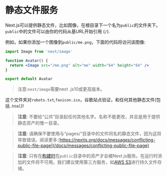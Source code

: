 # 静态文件服务

Next.js可以提供静态文件，比如图像，在根目录下一个名为`public`的文件夹下。`public`中的文件可以由你的代码从基URL开始引用 (`/`).

例如，如果你添加一个图像到`public/me.png`，下面的代码将访问该图像:

```jsx
import Image from 'next/image'

function Avatar() {
  return <Image src="/me.png" alt="me" width="64" height="64" />
}

export default Avatar
```

> 注意:`next/image`需要next .js10或更高版本。

这个文件夹对`robots.txt`,`favicon.ico`，谷歌站点验证，和任何其他静态文件(包括`.html`)!

> **注意**: 不要给“公共”目录起任何其他名字。名称不能更改，并且是用于提供静态资产的惟一目录。

> **注意**: 请确保不要使用与“pages/”目录中的文件同名的静态文件，因为这将导致错误。阅读更多:[https://nextjs.org/docs/messages/conflicting-public-file-page](/docs/messages/conflicting-public-file-page)

> **注意**: 只有在[构建时](/docs/guide/api-reference/cli#build)在`public`目录中的资产才会被Next.js服务。在运行时添加的文件将不可用。我们建议使用第三方服务，如[AWS S3](https://aws.amazon.com/s3/)进行持久文件存储。
